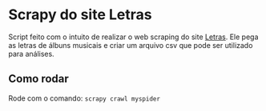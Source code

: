 # Scrapy do site Letras

Script feito com o intuito de realizar o web scraping do site [Letras](https://www.letras.mus.br/). Ele pega as letras de álbuns musicais e criar um arquivo csv que pode ser utilizado para análises.

## Como rodar

Rode com o comando: ```scrapy crawl myspider```

